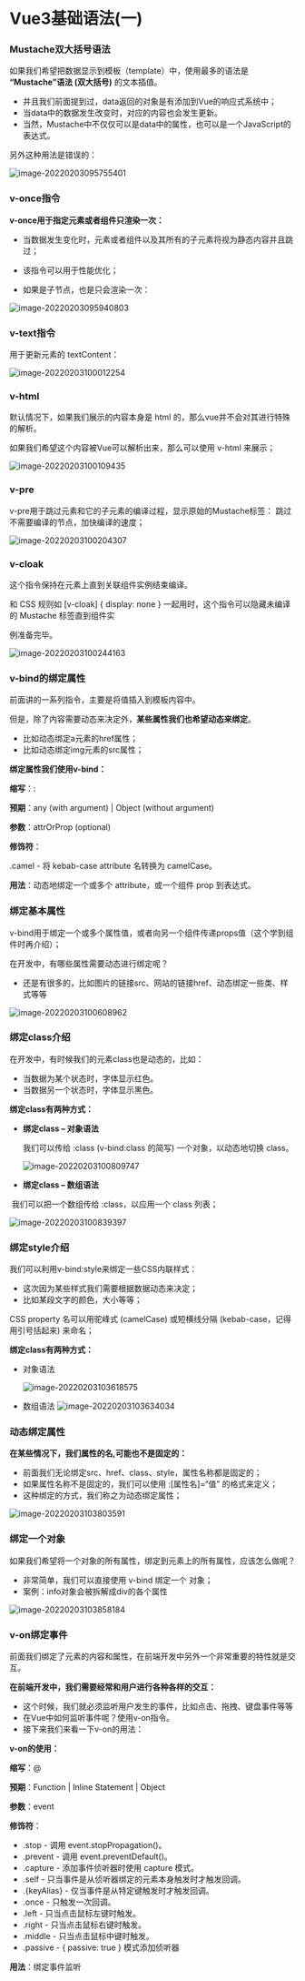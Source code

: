 # Vue3基础语法(一)

### Mustache双大括号语法

如果我们希望把数据显示到模板（template）中，使用最多的语法是 **“Mustache”语法 (双大括号)** 的文本插值。

- 并且我们前面提到过，data返回的对象是有添加到Vue的响应式系统中；
- 当data中的数据发生改变时，对应的内容也会发生更新。 
- 当然，Mustache中不仅仅可以是data中的属性，也可以是一个JavaScript的表达式。

另外这种用法是错误的：

![image-20220203095755401](D:\截图\02_vue3基础语法\image-20220203095755401.png)



### v-once指令

**v-once用于指定元素或者组件只渲染一次：**

- 当数据发生变化时，元素或者组件以及其所有的子元素将视为静态内容并且跳过；
- 该指令可以用于性能优化；

- 如果是子节点，也是只会渲染一次：

![image-20220203095940803](D:\截图\02_vue3基础语法\image-20220203095940803.png)



### v-text指令

用于更新元素的 textContent：

![image-20220203100012254](D:\截图\02_vue3基础语法\image-20220203100012254.png)



### v-html

默认情况下，如果我们展示的内容本身是 html 的，那么vue并不会对其进行特殊的解析。 

如果我们希望这个内容被Vue可以解析出来，那么可以使用 v-html 来展示；

![image-20220203100109435](D:\截图\02_vue3基础语法\image-20220203100109435.png)



### v-pre

v-pre用于跳过元素和它的子元素的编译过程，显示原始的Mustache标签： 跳过不需要编译的节点，加快编译的速度；

![image-20220203100204307](D:\截图\02_vue3基础语法\image-20220203100204307.png)



### v-cloak

这个指令保持在元素上直到关联组件实例结束编译。

和 CSS 规则如 [v-cloak] { display: none } 一起用时，这个指令可以隐藏未编译的 Mustache 标签直到组件实

例准备完毕。 

![image-20220203100244163](D:\截图\02_vue3基础语法\image-20220203100244163.png)



### v-bind的绑定属性

前面讲的一系列指令，主要是将值插入到模板内容中。

但是，除了内容需要动态来决定外，**某些属性我们也希望动态来绑定**。 

- 比如动态绑定a元素的href属性； 
- 比如动态绑定img元素的src属性； 

**绑定属性我们使用v-bind：** 

**缩写**：: 

**预期**：any (with argument) | Object (without argument) 

**参数**：attrOrProp (optional) 

**修饰符**： 

.camel - 将 kebab-case attribute 名转换为 camelCase。 

**用法**：动态地绑定一个或多个 attribute，或一个组件 prop 到表达式。



### 绑定基本属性

v-bind用于绑定一个或多个属性值，或者向另一个组件传递props值（这个学到组件时再介绍）； 

在开发中，有哪些属性需要动态进行绑定呢？ 

- 还是有很多的，比如图片的链接src、网站的链接href、动态绑定一些类、样式等等

![image-20220203100608962](D:\截图\02_vue3基础语法\image-20220203100608962.png)





### 绑定class介绍

在开发中，有时候我们的元素class也是动态的，比如：

- 当数据为某个状态时，字体显示红色。 
- 当数据另一个状态时，字体显示黑色。 

**绑定class有两种方式：**

- **绑定class – 对象语法**

  我们可以传给 :class (v-bind:class 的简写) 一个对象，以动态地切换 class。

  ![image-20220203100809747](D:\截图\02_vue3基础语法\image-20220203100809747.png)

- **绑定class – 数组语法**

​		我们可以把一个数组传给 :class，以应用一个 class 列表；

![image-20220203100839397](D:\截图\02_vue3基础语法\image-20220203100839397.png)



### 绑定style介绍

我们可以利用v-bind:style来绑定一些CSS内联样式： 

- 这次因为某些样式我们需要根据数据动态来决定；
- 比如某段文字的颜色，大小等等； 

CSS property 名可以用驼峰式 (camelCase) 或短横线分隔 (kebab-case，记得用引号括起来) 来命名； 

**绑定class有两种方式：**

- 对象语法

  ![image-20220203103618575](D:\截图\02_vue3基础语法\image-20220203103618575.png)

- 数组语法		![image-20220203103634034](D:\截图\02_vue3基础语法\image-20220203103634034.png)



### 动态绑定属性

**在某些情况下，我们属性的名,可能也不是固定的：**

- 前面我们无论绑定src、href、class、style，属性名称都是固定的；
- 如果属性名称不是固定的，我们可以使用 :[属性名]=“值” 的格式来定义； 
- 这种绑定的方式，我们称之为动态绑定属性；

![image-20220203103803591](D:\截图\02_vue3基础语法\image-20220203103803591.png)



### 绑定一个对象

如果我们希望将一个对象的所有属性，绑定到元素上的所有属性，应该怎么做呢？ 

- 非常简单，我们可以直接使用 v-bind 绑定一个 对象； 
- 案例：info对象会被拆解成div的各个属性

![image-20220203103858184](D:\截图\02_vue3基础语法\image-20220203103858184.png)



### v-on绑定事件

前面我们绑定了元素的内容和属性，在前端开发中另外一个非常重要的特性就是交互。 

**在前端开发中，我们需要经常和用户进行各种各样的交互：**

- 这个时候，我们就必须监听用户发生的事件，比如点击、拖拽、键盘事件等等
- 在Vue中如何监听事件呢？使用v-on指令。 
- 接下来我们来看一下v-on的用法：

**v-on的使用：**

**缩写**：@ 

**预期**：Function | Inline Statement | Object

**参数**：event

**修饰符**： 

- .stop - 调用 event.stopPropagation()。 
- .prevent - 调用 event.preventDefault()。 
- .capture - 添加事件侦听器时使用 capture 模式。
- .self - 只当事件是从侦听器绑定的元素本身触发时才触发回调。
- .{keyAlias} - 仅当事件是从特定键触发时才触发回调。
- .once - 只触发一次回调。
- .left - 只当点击鼠标左键时触发。
- .right - 只当点击鼠标右键时触发。
- .middle - 只当点击鼠标中键时触发。
- .passive - { passive: true } 模式添加侦听器

**用法**：绑定事件监听